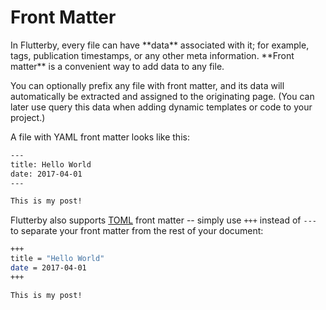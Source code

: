# Front Matter

<div class="intro" markdown="1">
In Flutterby, every file can have **data** associated with it; for example, tags, publication timestamps, or any other meta information. **Front matter** is a convenient way to add data to any file.
</div>

You can optionally prefix any file with front matter, and its data will automatically be extracted and assigned to the originating page. (You can later use query this data when adding dynamic templates or code to your project.)

A file with YAML front matter looks like this:

~~~ bash
---
title: Hello World
date: 2017-04-01
---

This is my post!
~~~

Flutterby also supports [TOML](https://github.com/toml-lang/toml) front matter -- simply use `+++` instead of `---` to separate your front matter from the rest of your document:

~~~ bash
+++
title = "Hello World"
date = 2017-04-01
+++

This is my post!
~~~
